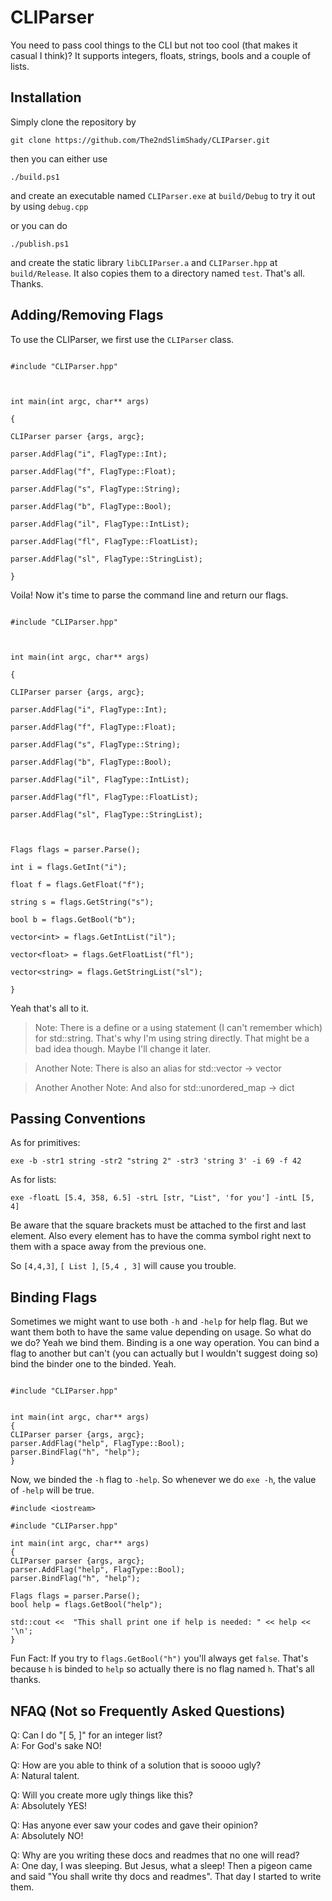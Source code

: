
# CLIParser

  

You need to pass cool things to the CLI but not too cool (that makes it casual I think)? It supports integers, floats, strings, bools and a couple of lists.

  

## Installation

  

Simply clone the repository by

  

`git clone https://github.com/The2ndSlimShady/CLIParser.git`

  

then you can either use

  

`./build.ps1`

and create an executable named `CLIParser.exe` at `build/Debug` to try it out by using `debug.cpp`

or you can do

`./publish.ps1`

and create the static library `libCLIParser.a` and `CLIParser.hpp` at `build/Release`. It also copies them to a directory named `test`. That's all. Thanks.


## Adding/Removing Flags

To use the CLIParser, we first use the `CLIParser` class.

  

```

#include "CLIParser.hpp"

  

int main(int argc, char** args)

{

CLIParser parser {args, argc};

parser.AddFlag("i", FlagType::Int);

parser.AddFlag("f", FlagType::Float);

parser.AddFlag("s", FlagType::String);

parser.AddFlag("b", FlagType::Bool);

parser.AddFlag("il", FlagType::IntList);

parser.AddFlag("fl", FlagType::FloatList);

parser.AddFlag("sl", FlagType::StringList);

}

```

  

Voila! Now it's time to parse the command line and return our flags.

  

```

#include "CLIParser.hpp"

  

int main(int argc, char** args)

{

CLIParser parser {args, argc};

parser.AddFlag("i", FlagType::Int);

parser.AddFlag("f", FlagType::Float);

parser.AddFlag("s", FlagType::String);

parser.AddFlag("b", FlagType::Bool);

parser.AddFlag("il", FlagType::IntList);

parser.AddFlag("fl", FlagType::FloatList);

parser.AddFlag("sl", FlagType::StringList);

  

Flags flags = parser.Parse();

int i = flags.GetInt("i");

float f = flags.GetFloat("f");

string s = flags.GetString("s");

bool b = flags.GetBool("b");

vector<int> = flags.GetIntList("il");

vector<float> = flags.GetFloatList("fl");

vector<string> = flags.GetStringList("sl");

}

```

Yeah that's all to it.

  

> Note: There is a define or a using statement (I can't remember which) for std::string. That's why I'm using string directly. That might be a bad idea though. Maybe I'll change it later.

>

> Another Note: There is also an alias for std::vector -> vector

>

>Another Another Note: And also for std::unordered_map -> dict

  

## Passing Conventions

  

As for primitives:

  

`exe -b -str1 string -str2 "string 2" -str3 'string 3' -i 69 -f 42`

  

As for lists:

  

`exe -floatL [5.4, 358, 6.5] -strL [str, "List", 'for you'] -intL [5, 4]`

  

Be aware that the square brackets must be attached to the first and last element. Also every element has to have the comma symbol right next to them with a space away from the previous one.

  

So `[4,4,3]`, `[ List ]`, `[5,4 , 3]` will cause you trouble.


## Binding Flags

Sometimes we might want to use both `-h` and `-help` for help flag. But we want them both to have the same value depending on usage. So what do we do? Yeah we bind them.
Binding is a one way operation. You can bind a flag to another but can't (you can actually but I wouldn't suggest doing so) bind the binder one to the binded. Yeah.

```

#include "CLIParser.hpp"


int main(int argc, char** args)
{
CLIParser parser {args, argc};
parser.AddFlag("help", FlagType::Bool);
parser.BindFlag("h", "help");
}
```

Now, we binded the `-h` flag to `-help`. So whenever we do `exe -h`, the value of `-help` will be true.

```
#include <iostream>

#include "CLIParser.hpp"

int main(int argc, char** args)
{
CLIParser parser {args, argc};
parser.AddFlag("help", FlagType::Bool);
parser.BindFlag("h", "help");

Flags flags = parser.Parse();
bool help = flags.GetBool("help");

std::cout <<  "This shall print one if help is needed: " << help << '\n';
}
```

Fun Fact: If you try to `flags.GetBool("h")` you'll always get `false`. That's because `h` is binded to `help` so actually there is no flag named `h`. That's all thanks.


## NFAQ (Not so Frequently Asked Questions)

Q: Can I do "[ 5, ]" for an integer list?\
A: For God's sake NO!

Q: How are you able to think of a solution that is soooo ugly?\
A: Natural talent.

Q: Will you create more ugly things like this?\
A: Absolutely YES!

Q: Has anyone ever saw your  codes and gave their opinion?\
A: Absolutely NO!

Q: Why are you writing these docs and readmes that no one will read?\
A: One day, I was sleeping. But Jesus, what a sleep! Then a pigeon came and said "You shall write thy docs and readmes". That day I started to write them.
